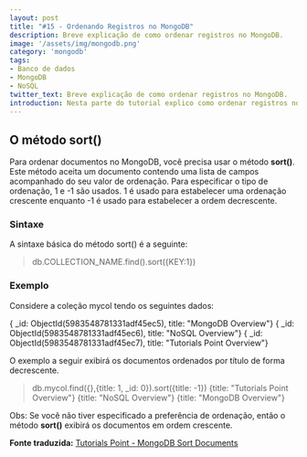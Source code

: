 ```yaml
---
layout: post
title: "#15 - Ordenando Registros no MongoDB"
description: Breve explicação de como ordenar registros no MongoDB.
image: '/assets/img/mongodb.png'
category: 'mongodb'
tags:
- Banco de dados
- MongoDB
- NoSQL
twitter_text: Breve explicação de como ordenar registros no MongoDB.
introduction: Nesta parte do tutorial explico como ordenar registros no MongoDB.
---
```

## O método sort()

Para ordenar documentos no MongoDB, você precisa usar o método **sort()**. Este método aceita um documento contendo uma lista de campos acompanhado do seu valor de ordenação. Para especificar o tipo de ordenação, 1 e -1 são usados. 1 é usado para estabelecer uma ordenação crescente enquanto -1 é usado para estabelecer a ordem decrescente.

### Sintaxe

A sintaxe básica do método sort() é a seguinte:

>db.COLLECTION_NAME.find().sort({KEY:1})

### Exemplo

Considere a coleção mycol tendo os seguintes dados:

{ _id: ObjectId(5983548781331adf45ec5), title: "MongoDB Overview"}
{ _id: ObjectId(5983548781331adf45ec6), title: "NoSQL Overview"}
{ _id: ObjectId(5983548781331adf45ec7), title: "Tutorials Point Overview"}

O exemplo a seguir exibirá os documentos ordenados por título de forma decrescente.

>db.mycol.find({},{title: 1, _id: 0}).sort({title: -1})
{title: "Tutorials Point Overview"}
{title: "NoSQL Overview"}
{title: "MongoDB Overview"}
>

Obs: Se você não tiver especificado a preferência de ordenação, então o método **sort()** exibirá os documentos em ordem crescente.

**Fonte traduzida:** [Tutorials Point - MongoDB Sort Documents](http://www.tutorialspoint.com/mongodb/mongodb_sort_record.htm)
